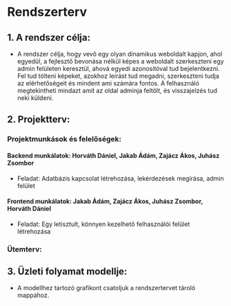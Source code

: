 # Rendszerterv
## 1. A rendszer célja:
- A rendszer célja, hogy vevő egy olyan dinamikus weboldalt kapjon, ahol egyedül, a fejlesztő bevonása nélkül képes a weboldalt szerkeszteni egy admin felületen keresztül, ahová egyedi azonosítóval tud bejelentkezni. Fel tud tölteni képeket, azokhoz leírást tud megadni, szerkeszteni tudja az elérhetőségeit és mindent ami számára fontos. A felhasználó megtekintheti mindazt amit az oldal adminja feltölt, és visszajelzés tud neki küldeni.
## 2. Projektterv:

### Projektmunkások és felelőségek:

#### Backend munkálatok: Horváth Dániel, Jakab Ádám, Zajácz Ákos, Juhász Zsombor 
 - Feladat: Adatbázis kapcsolat létrehozása, lekérdezések megírása, admin felület
#### Frontend munkálatok: Jakab Ádám, Zajácz Ákos, Juhász Zsombor, Horváth Dániel
- Feladat: Egy letisztult, könnyen kezelhető felhasználói felület létrehozása

### Ütemterv:


## 3. Üzleti folyamat modellje:
- A modellhez tartozó grafikont csatoljuk a rendszertervet tároló mappához.
